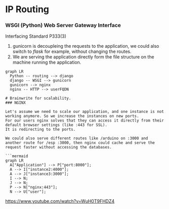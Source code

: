 # IP Routing
### WSGI (Python) Web Server Gateway Interface
Interfacing Standard P333(3)

1. gunicorn is decoupleing the requests to the application, we could also switch to _flask_ for example, without changing the routes.
2. We are serving the application directly form the file structure on the machine running the application.
```mermaid
graph LR
  Python -- routing --> django
  django -- WSGI --> gunicorn
  gunicorn --> nginx
  nginx -- HTTP --> userFQDN

# Brainwrite for scalability.
### NGINX

Let's assume we need to scale our application, and one instance is not working anymore. So we increase the instances on new ports.
For our users nginx solves that they can access it directly from their default browser settings (like :443 for SSL).
It is redirecting to the ports.

We could also serve different routes like /arduino on :3000 and another route for /esp :3000, then nginx could cache and serve the request faster without accessing the databases.

```mermaid
graph LR
  A["Application"] --> P["port:8000"];
  A --> I["instance2:4000"];
  A --> J["instance3:3000"];
  I --> N;
  J --> N;
  P --> N["nginx:443"];
  N --> U["user"];
```

https://www.youtube.com/watch?v=WuH0T9FHDZ4
